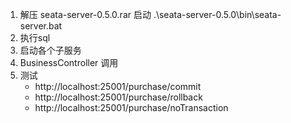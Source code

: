 1. 解压 seata-server-0.5.0.rar 启动 .\seata-server-0.5.0\bin\seata-server.bat
2. 执行sql
3. 启动各个子服务
4. BusinessController 调用
5. 测试
   - http://localhost:25001/purchase/commit
   - http://localhost:25001/purchase/rollback
   - http://localhost:25001/purchase/noTransaction

